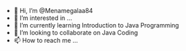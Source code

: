 - 👋 Hi, I’m @Menamegalaa84
- 👀 I’m interested in ...
- 🌱 I’m currently learning Introduction to Java Programming
- 💞️ I’m looking to collaborate on Java Coding
- 📫 How to reach me ...

<!---
Menamegalaa84/Menamegalaa84 is a ✨ special ✨ repository because its `README.md` (this file) appears on your GitHub profile.
You can click the Preview link to take a look at your changes.
--->
